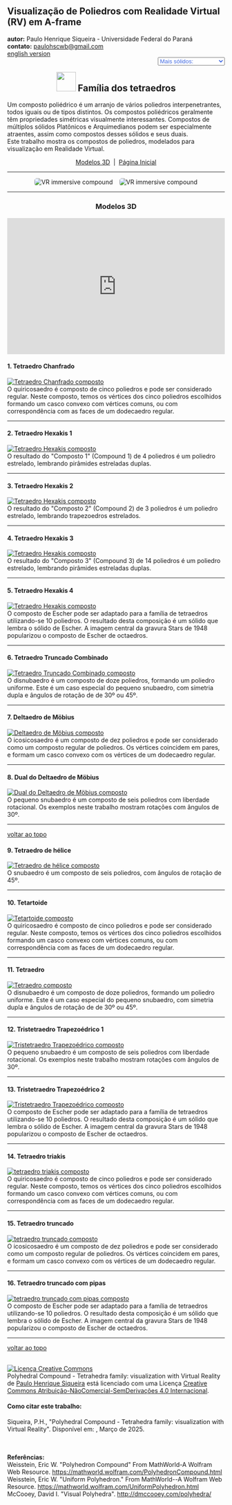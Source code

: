 <link rel="stylesheet" href="../../scripts/style.css">
<meta charset="utf-8">
<link rel="icon" type="image/png" href="../vr/salas/imagens/icone.png">
<h2>Visualização de Poliedros com Realidade Virtual (RV) em A-frame</h2>
<b>autor:</b> Paulo Henrique Siqueira - Universidade Federal do Paraná
<br><b>contato:</b> <a href="#"> paulohscwb@gmail.com </a>
<br><a href="https://paulohscwb.github.io/polycompound/compounds1/">english version</a>
<form style="margin: 0 auto; float:right; text-align:right; width:100%; margin-bottom:15px;">
	<select id="url" onchange="urlHandler(this.value)" style="color:royalblue;">
		<option disabled selected>Mais sólidos:</option>
		<option disabled value="../../compounds1/pt-br/">Família dos tetraedros</option>
		<option value="../../compounds2/pt-br/">Família dos cubos</option>
		<!--<option value="../../compounds3/pt-br/">Família dos octaedros</option>
		<option value="../../compounds4/pt-br/">Família dos dodecaedros e icosaedros 1</option>
		<option value="../../compounds5/pt-br/">Família dos dodecaedros e icosaedros 2</option>
		<option value="../../compounds6/pt-br/">Compostos de poliedros duais</option>
		<option value="../../compounds7/pt-br/">Compostos de dois poliedros</option>-->
	</select>
</form>
<script>
function urlHandler(value) {                               
    window.location.assign(`${value}`);
}
</script>

<p id="p1"></p>
  <h2 align="center"><img src="../vr/salas/imagens/icone.png" style="margin-bottom:-10px" width="45"> Família dos tetraedros</h2>
  Um composto poliédrico é um arranjo de vários poliedros interpenetrantes, todos iguais ou de tipos distintos. Os compostos poliédricos geralmente têm propriedades simétricas visualmente interessantes. Compostos de múltiplos sólidos Platônicos e Arquimedianos podem ser especialmente atraentes, assim como compostos desses sólidos e seus duais.
<br>Este trabalho mostra os compostos de poliedros, modelados para visualização em Realidade Virtual.
 <p align="center"><a href="#m3d">Modelos 3D</a><span>&nbsp;&nbsp;|&nbsp;&nbsp;</span><a href="../../pt-br/">Página Inicial</a></p>
<hr>
  <p align="center"><img src="../vr/salas/videos/compounds1.gif" style="max-width: 45%; border-radius:5px; margin-right:15px" loading="lazy" alt="VR immersive compound"/><img src="../vr/salas/videos/compounds2.gif" style="max-width: 45%; border-radius:5px;" loading="lazy" alt="VR immersive compound"/></p> 
<hr>
<h3 id="m3d" align="center">Modelos 3D</h3>
<iframe width="560" height="315" style="max-width:100%" src="https://www.youtube.com/embed/videoseries?list=PLy0I_lGW8HxXSZ0YVJejbOVBsCkdJDlhl" title="YouTube video player" frameborder="0" allow="accelerometer; autoplay; clipboard-write; encrypted-media; gyroscope; picture-in-picture; web-share" allowfullscreen></iframe>
<h4>1. Tetraedro Chanfrado</h4>
<a href="../vr/ChamferedTetrahedron.htm" target="_blank" title="modelo 3D" class="fotoA"><img src="../ar/1A.png" class="foto" alt="Tetraedro Chanfrado composto"></a>
 <br>O quiricosaedro é composto de cinco poliedros e pode ser considerado regular. Neste composto, temos os vértices dos cinco poliedros escolhidos formando um casco convexo com vértices comuns, ou com correspondência com as faces de um dodecaedro regular.
 <br>
<hr>
<h4>2. Tetraedro Hexakis 1</h4>
<a href="../vr/HexakisTetrahedron1.htm" target="_blank" title="modelo 3D" class="fotoA"><img src="../ar/2A.png" class="foto" alt="Tetraedro Hexakis composto"></a>
 <br>O resultado do "Composto 1" (Compound 1) de 4 poliedros é um poliedro estrelado, lembrando pirâmides estreladas duplas.
 <br>
<hr>
<h4>3. Tetraedro Hexakis 2</h4>
<a href="../vr/HexakisTetrahedron2.htm" target="_blank" title="modelo 3D" class="fotoA"><img src="../ar/3A.png" class="foto" alt="Tetraedro Hexakis composto"></a>
 <br>O resultado do "Composto 2" (Compound 2) de 3 poliedros é um poliedro estrelado, lembrando trapezoedros estrelados.
 <br>
<hr>
<h4>4. Tetraedro Hexakis 3</h4>
<a href="../vr/HexakisTetrahedron3.htm" target="_blank" title="modelo 3D" class="fotoA"><img src="../ar/4A.png" class="foto" alt="Tetraedro Hexakis composto"></a>
 <br>O resultado do "Composto 3" (Compound 3) de 14 poliedros é um poliedro estrelado, lembrando pirâmides estreladas duplas.
 <br>
<hr>
<h4>5. Tetraedro Hexakis 4</h4>
<a href="../vr/HexakisTetrahedron4.htm" target="_blank" title="modelo 3D" class="fotoA"><img src="../ar/5A.png" class="foto" alt="Tetraedro Hexakis composto"></a>
 <br>O composto de Escher pode ser adaptado para a família de tetraedros utilizando-se 10 poliedros. O resultado desta composição é um sólido que lembra o sólido de Escher. A imagem central da gravura Stars de 1948 popularizou o composto de Escher de octaedros.
 <br>
<hr>
<h4>6. Tetraedro Truncado Combinado</h4>
<a href="../vr/JoinedTruncatedTetrahedron.htm" target="_blank" title="modelo 3D" class="fotoA"><img src="../ar/6A.png" class="foto" alt="Tetraedro Truncado Combinado composto"></a>
 <br>O disnubaedro é um composto de doze poliedros, formando um poliedro uniforme. Este é um caso especial do pequeno snubaedro, com simetria dupla e ângulos de rotação de de 30&ordm; ou 45&ordm;.
 <br>
<hr>
<h4>7. Deltaedro de Möbius</h4>
<a href="../vr/MobiusDeltahedron.htm" target="_blank" title="modelo 3D" class="fotoA"><img src="../ar/7A.png" class="foto" alt="Deltaedro de Möbius composto"></a>
 <br>O icosicosaedro é um composto de dez poliedros e pode ser considerado como um composto regular de poliedros. Os vértices coincidem em pares, e formam um casco convexo com os vértices de um dodecaedro regular.
 <br>
<hr>
<h4>8. Dual do Deltaedro de Möbius</h4>
<a href="../vr/MobiusDeltahedronDual.htm" target="_blank" title="modelo 3D" class="fotoA"><img src="../ar/8A.png" class="foto" alt="Dual do Deltaedro de Möbius composto"></a>
 <br>O pequeno snubaedro é um composto de seis poliedros com liberdade rotacional. Os exemplos neste trabalho mostram rotações com ângulos de 30&ordm;.
 <br>
<hr>
<p class="topop"><a href="#p1" class="topo">voltar ao topo</a></p>
<h4>9. Tetraedro de hélice</h4>
<a href="../vr/PropellorTetrahedron.htm" target="_blank" title="modelo 3D" class="fotoA"><img src="../ar/9A.png" class="foto" alt="Tetraedro de hélice composto"></a>
 <br>O snubaedro é um composto de seis poliedros, com ângulos de rotação de 45&ordm;.
 <br>
<hr>
<h4>10. Tetartoide</h4>
<a href="../vr/Tetartoid.htm" target="_blank" title="modelo 3D" class="fotoA"><img src="../ar/10A.png" class="foto" alt="Tetartoide composto"></a>
 <br>O quiricosaedro é composto de cinco poliedros e pode ser considerado regular. Neste composto, temos os vértices dos cinco poliedros escolhidos formando um casco convexo com vértices comuns, ou com correspondência com as faces de um dodecaedro regular.
 <br>
<hr>
<h4>11. Tetraedro</h4>
<a href="../vr/Tetrahedron.htm" target="_blank" title="modelo 3D" class="fotoA"><img src="../ar/11A.png" class="foto" alt="Tetraedro composto"></a>
 <br>O disnubaedro é um composto de doze poliedros, formando um poliedro uniforme. Este é um caso especial do pequeno snubaedro, com simetria dupla e ângulos de rotação de de 30&ordm; ou 45&ordm;.
 <br>
<hr>
<h4>12. Tristetraedro Trapezoédrico 1</h4>
<a href="../vr/TrapezohedralTristetrahedron.htm" target="_blank" title="modelo 3D" class="fotoA"><img src="../ar/12A.png" class="foto" alt="Tristetraedro Trapezoédrico composto"></a>
 <br>O pequeno snubaedro é um composto de seis poliedros com liberdade rotacional. Os exemplos neste trabalho mostram rotações com ângulos de 30&ordm;.
 <br>
<hr>
<h4>13. Tristetraedro Trapezoédrico 2</h4>
<a href="../vr/TrapezohedralTristetrahedron2.htm" target="_blank" title="modelo 3D" class="fotoA"><img src="../ar/13A.png" class="foto" alt="Tristetraedro Trapezoédrico composto"></a>
 <br>O composto de Escher pode ser adaptado para a família de tetraedros utilizando-se 10 poliedros. O resultado desta composição é um sólido que lembra o sólido de Escher. A imagem central da gravura Stars de 1948 popularizou o composto de Escher de octaedros.
 <br>
<hr>
<h4>14. Tetraedro triakis</h4>
<a href="../vr/TriakisTetrahedron.htm" target="_blank" title="modelo 3D" class="fotoA"><img src="../ar/14A.png" class="foto" alt="tetraedro triakis composto"></a>
 <br>O quiricosaedro é composto de cinco poliedros e pode ser considerado regular. Neste composto, temos os vértices dos cinco poliedros escolhidos formando um casco convexo com vértices comuns, ou com correspondência com as faces de um dodecaedro regular.
 <br>
<hr>
<h4>15. Tetraedro truncado</h4>
<a href="../vr/TruncatedTetrahedron.htm" target="_blank" title="modelo 3D" class="fotoA"><img src="../ar/15A.png" class="foto" alt="tetraedro truncado composto"></a>
 <br>O icosicosaedro é um composto de dez poliedros e pode ser considerado como um composto regular de poliedros. Os vértices coincidem em pares, e formam um casco convexo com os vértices de um dodecaedro regular. 
 <br>
<hr>
<h4>16. Tetraedro truncado com pipas</h4>
<a href="../vr/TruncatedTetrahedronKites.htm" target="_blank" title="modelo 3D" class="fotoA"><img src="../ar/16A.png" class="foto" alt="tetraedro truncado com pipas composto"></a>
 <br>O composto de Escher pode ser adaptado para a família de tetraedros utilizando-se 10 poliedros. O resultado desta composição é um sólido que lembra o sólido de Escher. A imagem central da gravura Stars de 1948 popularizou o composto de Escher de octaedros.
 <br>
<hr>
<p class="topop"><a href="#p1" class="topo">voltar ao topo</a></p>

<br><a rel="license" href="http://creativecommons.org/licenses/by-nc-nd/4.0/"><img alt="Licença Creative Commons" style="border-width:0" src="https://i.creativecommons.org/l/by-nc-nd/4.0/88x31.png" loading="lazy"/></a><br /><span xmlns:dct="http://purl.org/dc/terms/" property="dct:title">Polyhedral Compound - Tetrahedra family: visualization with Virtual Reality</span> de <a xmlns:cc="http://creativecommons.org/ns#" href="https://paulohscwb.github.io/polycompound/compounds1/pt-br/" property="cc:attributionName" rel="cc:attributionURL">Paulo Henrique Siqueira</a> está licenciado com uma Licença <a rel="license" href="http://creativecommons.org/licenses/by-nc-nd/4.0/">Creative Commons Atribuição-NãoComercial-SemDerivações 4.0 Internacional</a>.

<h4>Como citar este trabalho:</h4> 
<p>Siqueira, P.H., "Polyhedral Compound - Tetrahedra family: visualization with Virtual Reality". Disponível em: <https://paulohscwb.github.io/polycompound/compounds1/pt-br/>, Março de 2025.</p>
<!--<a target="_blank" href="https://doi.org/10.5281/zenodo.14502405"><img src="https://zenodo.org/badge/DOI/10.5281/zenodo.14502405.svg" alt="DOI"></a>-->
<br><br><b>Referências:</b>
<br>Weisstein, Eric W. "Polyhedron Compound" From MathWorld-A Wolfram Web Resource. <a href="https://mathworld.wolfram.com/ArchimedeanDual.html" target="_blank">https://mathworld.wolfram.com/PolyhedronCompound.html</a>
<br>Weisstein, Eric W. "Uniform Polyhedron." From MathWorld--A Wolfram Web Resource. <a href="https://mathworld.wolfram.com/UniformPolyhedron.html" target="_blank">https://mathworld.wolfram.com/UniformPolyhedron.html</a>
<br>McCooey, David I. "Visual Polyhedra". <a href="http://dmccooey.com/polyhedra/" target="_blank">http://dmccooey.com/polyhedra/</a>
